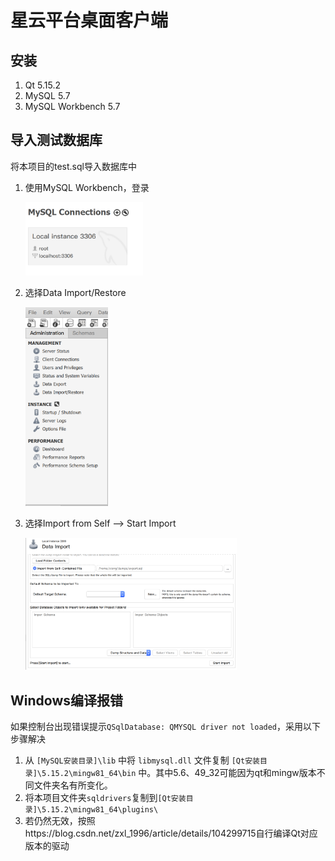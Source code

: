 # 星云平台桌面客户端

## 安装

1. Qt 5.15.2
2. MySQL 5.7
3. MySQL Workbench 5.7

## 导入测试数据库

将本项目的test.sql导入数据库中

1. 使用MySQL Workbench，登录

   <img src="https://github.com/lyxiong0/xingyun-client/blob/main/images/login.png" style="zoom:33%;" />

2. 选择Data Import/Restore

   <img src="https://github.com/lyxiong0/xingyun-client/blob/main/images/import.png" style="zoom:33%;" />

3. 选择Import from Self --> Start Import

   <img src="https://github.com/lyxiong0/xingyun-client/blob/main/images/import2.png" style="zoom:33%;" />

## Windows编译报错

如果控制台出现错误提示`QSqlDatabase: QMYSQL driver not loaded`，采用以下步骤解决

1. 从 `[MySQL安装目录]\lib` 中将 `libmysql.dll` 文件复制 `[Qt安装目录]\5.15.2\mingw81_64\bin` 中。其中5.6、49_32可能因为qt和mingw版本不同文件夹名有所变化。
2. 将本项目文件夹`sqldrivers`复制到`[Qt安装目录]\5.15.2\mingw81_64\plugins\`
3. 若仍然无效，按照https://blog.csdn.net/zxl_1996/article/details/104299715自行编译Qt对应版本的驱动

